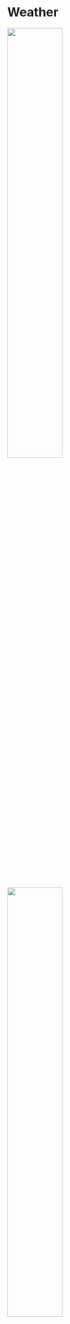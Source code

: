 # Weather

<img src="https://fatihcimen.com/mobven/screenshots/Simulator%20Screen%20Shot%20-%20iPhone%20XR%20-%202018-12-22%20at%2008.10.57.png" width="50%" height="50%">

<img src="https://fatihcimen.com/mobven/screenshots/Simulator%20Screen%20Shot%20-%20iPhone%20XR%20-%202018-12-22%20at%2008.11.04.png" width="50%" height="50%">

<img src="https://fatihcimen.com/mobven/screenshots/Simulator%20Screen%20Shot%20-%20iPhone%20XR%20-%202018-12-22%20at%2008.11.11.png" width="50%" height="50%">

<img src="https://fatihcimen.com/mobven/screenshots/Simulator%20Screen%20Shot%20-%20iPhone%20XR%20-%202018-12-22%20at%2008.11.17.png" width="50%" height="50%">

<img src="https://fatihcimen.com/mobven/screenshots/Simulator%20Screen%20Shot%20-%20iPhone%20XR%20-%202018-12-22%20at%2008.11.28.png" width="50%" height="50%">

# Yapilacaklar
- Ayarlar
- Localization
- UI Gelistirme
